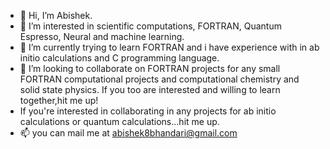 - 👋 Hi, I’m Abishek.
- 👀 I’m interested in scientific computations, FORTRAN, Quantum Espresso, Neural and machine learning. 
- 🌱 I’m currently trying to learn FORTRAN and i have experience with in ab initio calculations and C programming language.
- 💞️ I’m looking to collaborate on FORTRAN projects for any small FORTRAN computational projects and computational chemistry and solid state physics. If you too are interested and willing to learn together,hit me up!
- If you're interested in collaborating in any projects for ab initio calculations or quantum calculations...hit me up.
- 📫 you can mail me at abishek8bhandari@gmail.com

<!---
Tero-baau69/Tero-baau69 is a ✨ special ✨ repository because its `README.md` (this file) appears on your GitHub profile.
You can click the Preview link to take a look at your changes.
--->
